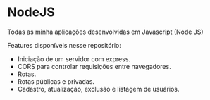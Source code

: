 # NodeJS
Todas as minha aplicações desenvolvidas em Javascript (Node JS)

Features disponíveis nesse repositório:

- Iniciação de um servidor com express.
- CORS para controlar requisições entre navegadores.
- Rotas.
- Rotas públicas e privadas.
- Cadastro, atualização, exclusão e listagem de usuários.